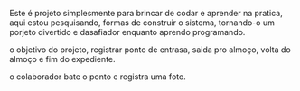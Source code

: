Este é projeto simplesmente para brincar de codar e aprender na pratica, aqui estou pesquisando, formas de construir o sistema, tornando-o um porjeto divertido e dasafiador enquanto aprendo programando.

o objetivo do projeto, registrar ponto de entrasa, saida pro almoço, volta do almoço e fim do expediente. 

o colaborador bate o ponto e registra uma foto. 
